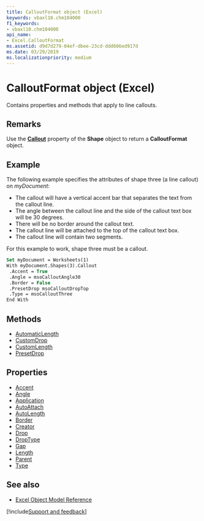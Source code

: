 ```yaml
---
title: CalloutFormat object (Excel)
keywords: vbaxl10.chm104000
f1_keywords:
- vbaxl10.chm104000
api_name:
- Excel.CalloutFormat
ms.assetid: d9d7d279-04ef-dbee-23cd-ddd606ed917d
ms.date: 03/29/2019
ms.localizationpriority: medium
---
```



# CalloutFormat object (Excel)

Contains properties and methods that apply to line callouts.

## Remarks

Use the **[Callout](Excel.Shape.Callout.md)** property of the **Shape** object to return a **CalloutFormat** object.


## Example

The following example specifies the attributes of shape three (a line callout) on _myDocument_: 

- The callout will have a vertical accent bar that separates the text from the callout line.
- The angle between the callout line and the side of the callout text box will be 30 degrees.
- There will be no border around the callout text.
- The callout line will be attached to the top of the callout text box.
- The callout line will contain two segments. 

For this example to work, shape three must be a callout.

```vb
Set myDocument = Worksheets(1) 
With myDocument.Shapes(3).Callout 
 .Accent = True 
 .Angle = msoCalloutAngle30 
 .Border = False 
 .PresetDrop msoCalloutDropTop 
 .Type = msoCalloutThree 
End With
```


## Methods

- [AutomaticLength](Excel.CalloutFormat.AutomaticLength.md)
- [CustomDrop](Excel.CalloutFormat.CustomDrop.md)
- [CustomLength](Excel.CalloutFormat.CustomLength.md)
- [PresetDrop](Excel.CalloutFormat.PresetDrop.md)

## Properties

- [Accent](Excel.CalloutFormat.Accent.md)
- [Angle](Excel.CalloutFormat.Angle.md)
- [Application](Excel.CalloutFormat.Application.md)
- [AutoAttach](Excel.CalloutFormat.AutoAttach.md)
- [AutoLength](Excel.CalloutFormat.AutoLength.md)
- [Border](Excel.CalloutFormat.Border.md)
- [Creator](Excel.CalloutFormat.Creator.md)
- [Drop](Excel.CalloutFormat.Drop.md)
- [DropType](Excel.CalloutFormat.DropType.md)
- [Gap](Excel.CalloutFormat.Gap.md)
- [Length](Excel.CalloutFormat.Length.md)
- [Parent](Excel.CalloutFormat.Parent.md)
- [Type](Excel.CalloutFormat.Type.md)


## See also

- [Excel Object Model Reference](overview/Excel/object-model.md)

[!include[Support and feedback](~/includes/feedback-boilerplate.md)]